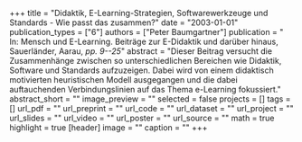 +++
title = "Didaktik, E-Learning-Strategien, Softwarewerkzeuge und Standards - Wie passt das zusammen?"
date = "2003-01-01"
publication_types = ["6"]
authors = ["Peter Baumgartner"]
publication = " In: Mensch und E-Learning. Beiträge zur E-Didaktik und darüber hinaus, Sauerländer, Aarau, _pp. 9--25_"
abstract = "Dieser Beitrag versucht die Zusammenhänge zwischen so unterschiedlichen Bereichen wie Didaktik, Software und Standards aufzuzeigen. Dabei wird von einem didaktisch motivierten heuristischen Modell ausgegangen und die dabei auftauchenden Verbindungslinien auf das Thema e-Learning fokussiert."
abstract_short = ""
image_preview = ""
selected = false
projects = []
tags = []
url_pdf = ""
url_preprint = ""
url_code = ""
url_dataset = ""
url_project = ""
url_slides = ""
url_video = ""
url_poster = ""
url_source = ""
math = true
highlight = true
[header]
image = ""
caption = ""
+++
